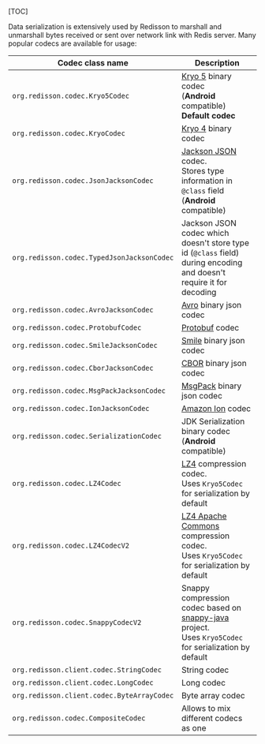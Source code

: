 [TOC]

Data serialization is extensively used by Redisson to marshall and unmarshall bytes received or sent over network link with Redis server. Many popular codecs are available for usage:

Codec class name| Description
--- | ---
`org.redisson.codec.Kryo5Codec`| [Kryo 5](https://github.com/EsotericSoftware/kryo) binary codec<br/>(**Android** compatible)  __Default codec__  
`org.redisson.codec.KryoCodec`| [Kryo 4](https://github.com/EsotericSoftware/kryo) binary codec
`org.redisson.codec.JsonJacksonCodec`| [Jackson JSON](https://github.com/FasterXML/jackson) codec.<br/>Stores type information in `@class` field<br/>(**Android** compatible)  
`org.redisson.codec.TypedJsonJacksonCodec`| Jackson JSON codec which doesn't store type id (`@class` field) during encoding and doesn't require it for decoding
`org.redisson.codec.AvroJacksonCodec`| [Avro](http://avro.apache.org/) binary json codec  
`org.redisson.codec.ProtobufCodec`| [Protobuf](https://github.com/protocolbuffers/protobuf) codec  
`org.redisson.codec.SmileJacksonCodec`| [Smile](http://wiki.fasterxml.com/SmileFormatSpec) binary json codec  
`org.redisson.codec.CborJacksonCodec`| [CBOR](http://cbor.io/) binary json codec  
`org.redisson.codec.MsgPackJacksonCodec`| [MsgPack](http://msgpack.org/) binary json codec  
`org.redisson.codec.IonJacksonCodec`| [Amazon Ion](https://amzn.github.io/ion-docs/) codec  
`org.redisson.codec.SerializationCodec`| JDK Serialization binary codec<br/>(**Android** compatible)
`org.redisson.codec.LZ4Codec`| [LZ4](https://github.com/jpountz/lz4-java) compression codec.<br/> Uses `Kryo5Codec` for serialization by default  
`org.redisson.codec.LZ4CodecV2`| [LZ4 Apache Commons](https://github.com/apache/commons-compress) compression codec.<br/> Uses `Kryo5Codec` for serialization by default  
`org.redisson.codec.SnappyCodecV2` | Snappy compression codec based on [snappy-java](https://github.com/xerial/snappy-java) project.<br/> Uses `Kryo5Codec` for serialization by default  
`org.redisson.client.codec.StringCodec`| String codec  
`org.redisson.client.codec.LongCodec`| Long codec  
`org.redisson.client.codec.ByteArrayCodec` | Byte array codec
`org.redisson.codec.CompositeCodec` | Allows to mix different codecs as one
